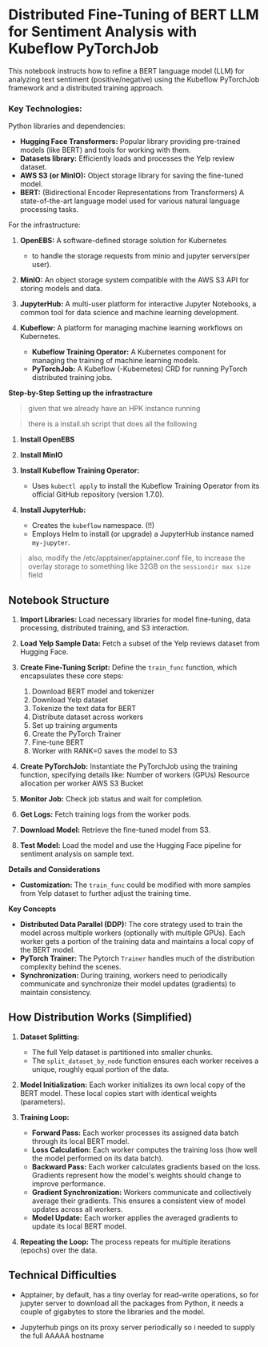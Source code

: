 # Distributed Fine-Tuning of BERT LLM for Sentiment Analysis with Kubeflow PyTorchJob

This notebook instructs how to refine a BERT language model (LLM) for analyzing text sentiment (positive/negative) using the Kubeflow PyTorchJob framework and a distributed training approach.

### **Key Technologies:**

Python libraries and dependencies:
*   **Hugging Face Transformers:** Popular library providing pre-trained models (like BERT) and tools for working with them.
*   **Datasets library:** Efficiently loads and processes the Yelp review dataset. 
*   **AWS S3 (or MinIO):** Object storage library for saving the fine-tuned model.
*   **BERT:** (Bidirectional Encoder Representations from Transformers) A state-of-the-art language model used for various natural language processing tasks.

For the infrastructure:
1.  **OpenEBS:** A software-defined storage solution for Kubernetes 
    * to handle the storage requests from minio and jupyter servers(per user).
2.  **MinIO:** An object storage system compatible with the AWS S3 API for storing models and data.
3.  **JupyterHub:** A multi-user platform for interactive Jupyter Notebooks, a common tool for data science and machine learning development.

4.   **Kubeflow:** A platform for managing machine learning workflows on Kubernetes.
        * **Kubeflow Training Operator:** A Kubernetes component for managing the training of machine learning models.
        * **PyTorchJob:** A Kubeflow (-Kubernetes) CRD for running PyTorch distributed training jobs.


**Step-by-Step Setting up the infrastracture**
> given that we already have an HPK instance running

> there is a install.sh script that does all the following

1.  **Install OpenEBS**

2.  **Install MinIO**

3.  **Install Kubeflow Training Operator:**
    *   Uses `kubectl apply` to install the Kubeflow Training Operator from its official GitHub repository (version 1.7.0).

4.  **Install JupyterHub:**
    *   Creates the `kubeflow` namespace. (!!)
    *   Employs Helm to install (or upgrade) a JupyterHub instance named `my-jupyter`.

<!-- 5.  **Get MinIO Credentials:**
    *   Retrieves the access key and secret key for the MinIO instance from a  Kubernetes secret named "myminio".
    *   Displays these credentials to use them inside the notebook 

6.  **Download and Configure MinIO Client (`mc`):**
    *  Retrieves the internal MinIO service IP address (`ENDPOINT`) 
    *  Sets up an `mc` alias named 'local' targeting the MinIO instance and using the retrieved credentials. -->

<!-- 7.  **Create MinIO Bucket:**
    *   Creates a bucket named 'kubeflow-examples' in MinIO. -->

> also, modify the /etc/apptainer/apptainer.conf file, to increase the overlay storage to something like 32GB on the `sessiondir max size` field

## **Notebook Structure**

1. **Import Libraries:** Load necessary libraries for model fine-tuning, data processing, distributed training, and S3 interaction.
2. **Load Yelp Sample Data:** Fetch a subset of the Yelp reviews dataset from Hugging Face. 
3. **Create Fine-Tuning Script:**  Define the `train_func` function, which encapsulates these core steps:
    1. Download BERT model and tokenizer
    2. Download Yelp dataset
    3. Tokenize the text data for BERT
    4. Distribute dataset across workers
    5. Set up training arguments
    6. Create the PyTorch Trainer
    7. Fine-tune BERT
    8. Worker with RANK=0 saves the model to S3  

4. **Create PyTorchJob:**  Instantiate the PyTorchJob using the training function, specifying details like:
    Number of workers (GPUs)
    Resource allocation per worker
    AWS S3 Bucket
5. **Monitor Job:**  Check job status and wait for completion.
6. **Get Logs:**  Fetch training logs from the worker pods.
7. **Download Model:**  Retrieve the fine-tuned model from S3.
8. **Test Model:**  Load the model and use the Hugging Face pipeline for sentiment analysis on sample text.

**Details and Considerations**

*   **Customization:**  The `train_func` could be modified with more samples from Yelp dataset to further adjust the training time.



**Key Concepts**

* **Distributed Data Parallel (DDP):** The core strategy used to train the model across multiple workers (optionally with multiple GPUs). Each worker gets a portion of the training data and maintains a local copy of the BERT model.  
* **PyTorch Trainer:** The Pytorch `Trainer` handles much of the distribution complexity behind the scenes.
* **Synchronization:** During training, workers need to periodically communicate and synchronize their model updates (gradients) to maintain consistency. 

## **How Distribution Works (Simplified)**

1.  **Dataset Splitting:** 
    *   The full Yelp dataset is partitioned into smaller chunks.
    *   The `split_dataset_by_node` function ensures each worker receives a unique, roughly equal portion of the data.

2.  **Model Initialization:** Each worker initializes its own local copy of the BERT model. These local copies start with identical weights (parameters).

3.  **Training Loop:**

    *   **Forward Pass:** Each worker processes its assigned data batch through its local BERT model.
    *   **Loss Calculation:** Each worker computes the training loss (how well the model performed on its data batch).
    *   **Backward Pass:** Each worker calculates gradients based on the loss. Gradients represent how the model's weights should change to improve performance.  
    *   **Gradient Synchronization:**  Workers communicate and collectively average their gradients. This ensures a consistent view of model updates across all workers.
    *   **Model Update:** Each worker applies the averaged gradients to update its local BERT model.

4.  **Repeating the Loop:**  The process repeats for multiple iterations (epochs) over the data.

## Technical Difficulties

- Apptainer, by default, has a tiny overlay for read-write operations, so for jupyter server to download all the packages from Python, it needs a couple of gigabytes to store the libraries and the model.

- Jupyterhub pings on its proxy server periodically so i needed to supply the full AAAAA hostname